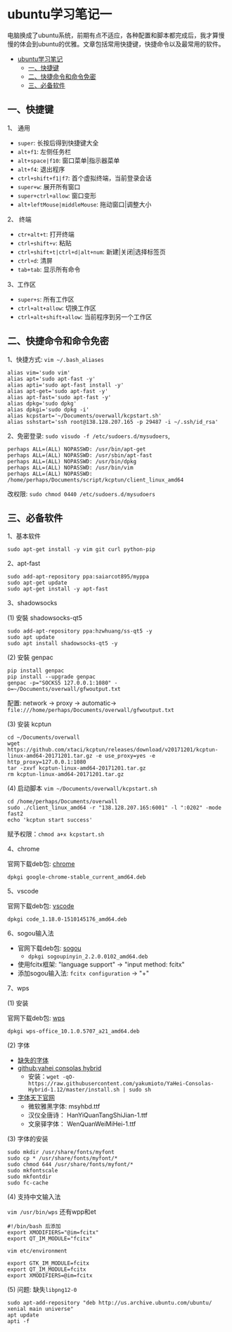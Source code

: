 <!-- 2017/8/9  -->

# ubuntu学习笔记一

电脑换成了ubuntu系统，前期有点不适应，各种配置和脚本都完成后，我才算慢慢的体会到ubuntu的优雅。文章包括常用快捷键，快捷命令以及最常用的软件。
<!--more-->

- [ubuntu学习笔记](#ubuntu%E5%AD%A6%E4%B9%A0%E7%AC%94%E8%AE%B0)
  - [一、快捷键](#%E4%B8%80%E3%80%81%E5%BF%AB%E6%8D%B7%E9%94%AE)
  - [二、快捷命令和命令免密](#%E4%BA%8C%E3%80%81%E5%BF%AB%E6%8D%B7%E5%91%BD%E4%BB%A4%E5%92%8C%E5%91%BD%E4%BB%A4%E5%85%8D%E5%AF%86)
  - [三、必备软件](#%E4%B8%89%E3%80%81%E5%BF%85%E5%A4%87%E8%BD%AF%E4%BB%B6)

## 一、快捷键

1、 通用

- `super`: 长按后得到快捷键大全
- `alt+f1`: 左侧任务栏
- `alt+space|f10`: 窗口菜单|指示器菜单
- `alt+f4`: 退出程序
- `ctrl+shift+f1|f7`: 首个虚拟终端，当前登录会话
- `super+w`: 展开所有窗口
- `super+ctrl+allow`: 窗口变形
- `alt+leftMouse|middleMouse`: 拖动窗口|调整大小

2、 终端

- `ctr+alt+t`: 打开终端
- `ctrl+shift+v`: 粘贴
- `ctrl+shift+t|ctrl+d|alt+num`: 新建|关闭|选择标签页
- `ctrl+d`: 清屏
- `tab+tab`: 显示所有命令

3、工作区

- `super+s`: 所有工作区
- `ctrl+alt+allow`: 切换工作区
- `ctrl+alt+shift+allow`: 当前程序到另一个工作区

## 二、快捷命令和命令免密

1、快捷方式: `vim ~/.bash_aliases`

```shell
alias vim='sudo vim'
alias apt='sudo apt-fast -y'
alias apti='sudo apt-fast install -y'
alias apt-get='sudo apt-fast -y'
alias apt-fast='sudo apt-fast -y'
alias dpkg='sudo dpkg'
alias dpkgi='sudo dpkg -i'
alias kcpstart='~/Documents/overwall/kcpstart.sh'
alias sshstart='ssh root@138.128.207.165 -p 29487 -i ~/.ssh/id_rsa'
```

2、免密登录: `sudo visudo -f /etc/sudoers.d/mysudoers`,

```shell
perhaps ALL=(ALL) NOPASSWD: /usr/bin/apt-get
perhaps ALL=(ALL) NOPASSWD: /usr/sbin/apt-fast
perhaps ALL=(ALL) NOPASSWD: /usr/bin/dpkg
perhaps ALL=(ALL) NOPASSWD: /usr/bin/vim
perhaps ALL=(ALL) NOPASSWD: /home/perhaps/Documents/script/kcptun/client_linux_amd64
```

改权限: `sudo chmod 0440 /etc/sudoers.d/mysudoers`

## 三、必备软件

1、基本软件

```shell
sudo apt-get install -y vim git curl python-pip
```

2、apt-fast

```shell
sudo add-apt-repository ppa:saiarcot895/myppa
sudo apt-get update
sudo apt-get install -y apt-fast
```

3、shadowsocks

(1) 安裝 shadowsocks-qt5

```shell
sudo add-apt-repository ppa:hzwhuang/ss-qt5 -y
sudo apt update
sudo apt install shadowsocks-qt5 -y
```

(2) 安裝 genpac

```shell
pip install genpac
pip install --upgrade genpac
genpac -p="SOCKS5 127.0.0.1:1080" -o=~/Documents/overwall/gfwoutput.txt
```

配置: network -> proxy -> automatic-> `file:///home/perhaps/Documents/overwall/gfwoutput.txt`

(3) 安装 kcptun

```shell
cd ~/Documents/overwall
wget https://github.com/xtaci/kcptun/releases/download/v20171201/kcptun-linux-amd64-20171201.tar.gz -e use_proxy=yes -e http_proxy=127.0.0.1:1080
tar -zxvf kcptun-linux-amd64-20171201.tar.gz
rm kcptun-linux-amd64-20171201.tar.gz
```

(4) 启动脚本 `vim ~/Documents/overwall/kcpstart.sh`

```shell
cd /home/perhaps/Documents/overwall
sudo ./client_linux_amd64 -r "138.128.207.165:6001" -l ":0202" -mode fast2
echo 'kcptun start success'
```

赋予权限：`chmod a+x kcpstart.sh`

4、chrome

官网下载deb包: [chrome](https://www.google.com/chrome/browser/desktop/index.html)

`dpkgi google-chrome-stable_current_amd64.deb`

5、vscode

官网下载deb包: [vscode](https://code.visualstudio.com/Download)

`dpkgi code_1.18.0-1510145176_amd64.deb`

6、sogou输入法

- 官网下载deb包: [sogou](https://pinyin.sogou.com/linux/?r=pinyin)
  - `dpkgi sogoupinyin_2.2.0.0102_amd64.deb`
- 使用fcitx框架: "language support" -> "input method: fcitx"
- 添加sogou输入法: `fcitx configuration` -> "+"

7、wps

(1) 安装

官网下载deb包: [wps](http://wps-community.org/downloads)

`dpkgi wps-office_10.1.0.5707_a21_amd64.deb`

(2) 字体

- [缺失的字体](https://pan.baidu.com/s/1o8ujqhc)
- [github:yahei consolas hybrid](https://github.com/yakumioto/YaHei-Consolas-Hybrid-1.12)
  - 安装：`wget -qO- https://raw.githubusercontent.com/yakumioto/YaHei-Consolas-Hybrid-1.12/master/install.sh | sudo sh`
- [字体天下官网](http://www.fonts.net.cn/)
  - 微软雅黑字体: msyhbd.ttf
  - 汉仪全唐诗： HanYiQuanTangShiJian-1.ttf
  - 文泉驿字体： WenQuanWeiMiHei-1.ttf

(3) 字体的安装

```shell
sudo mkdir /usr/share/fonts/myfont
sudo cp * /usr/share/fonts/myfont/*
sudo chmod 644 /usr/share/fonts/myfont/*
sudo mkfontscale
sudo mkfontdir
sudo fc-cache
```

(4) 支持中文输入法

`vim /usr/bin/wps` 还有wpp和et

```shell
#!/bin/bash 后添加
export XMODIFIERS="@im=fcitx"
export QT_IM_MODULE="fcitx"
```

`vim etc/environment`

```shell
export GTK_IM_MODULE=fcitx
export QT_IM_MODULE=fcitx
export XMODIFIERS=@im=fcitx
```

(5) 问题: 缺失`libpng12-0`

```shell
sudo apt-add-repository "deb http://us.archive.ubuntu.com/ubuntu/ xenial main universe"
apt update
apti -f
```
